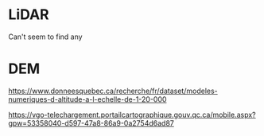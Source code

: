 

# LiDAR
Can't seem to find any

# DEM
https://www.donneesquebec.ca/recherche/fr/dataset/modeles-numeriques-d-altitude-a-l-echelle-de-1-20-000

https://vgo-telechargement.portailcartographique.gouv.qc.ca/mobile.aspx?gpw=53358040-d597-47a8-86a9-0a2754d6ad87
